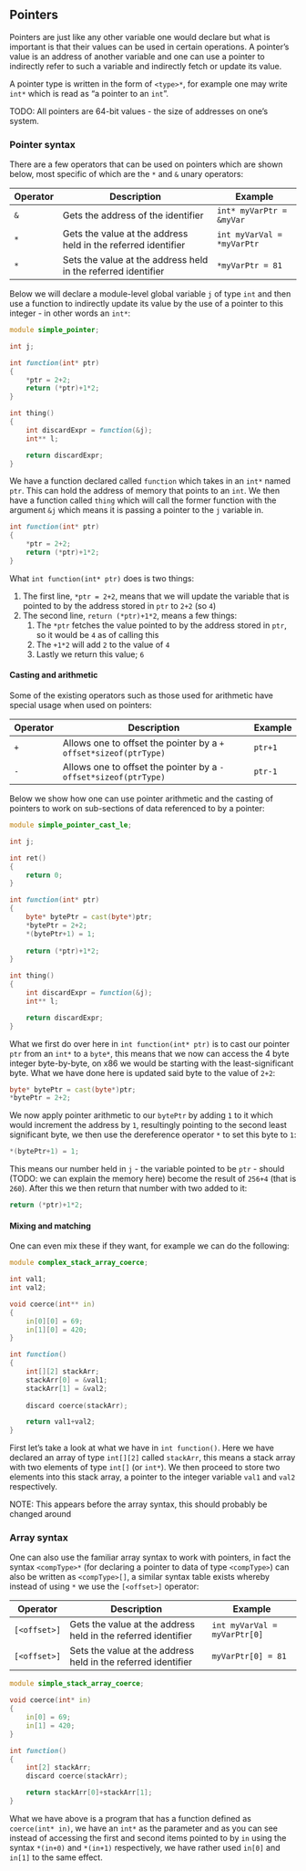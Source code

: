 ## Pointers

Pointers are just like any other variable one would declare but what is
important is that their values can be used in certain operations. A
pointer’s value is an address of another variable and one can use a
pointer to indirectly refer to such a variable and indirectly fetch or
update its value.

A pointer type is written in the form of `<type>*`, for example one may
write `int*` which is read as “a pointer to an `int`”.

TODO: All pointers are 64-bit values - the size of addresses on one’s
system.

### Pointer syntax

There are a few operators that can be used on pointers which are shown
below, most specific of which are the `*` and `&` unary operators:

| Operator | Description                                                   | Example                    |
|----------|---------------------------------------------------------------|----------------------------|
| `&`      | Gets the address of the identifier                            | `int* myVarPtr = &myVar`   |
| `*`      | Gets the value at the address held in the referred identifier | `int myVarVal = *myVarPtr` |
| `*`      | Sets the value at the address held in the referred identifier | `*myVarPtr = 81`           |

Below we will declare a module-level global variable `j` of type `int`
and then use a function to indirectly update its value by the use of a
pointer to this integer - in other words an `int*`:

``` d
module simple_pointer;

int j;

int function(int* ptr)
{
    *ptr = 2+2;
    return (*ptr)+1*2;
}

int thing()
{
    int discardExpr = function(&j);
    int** l;

    return discardExpr;
}
```

We have a function declared called `function` which takes in an `int*`
named `ptr`. This can hold the address of memory that points to an
`int`. We then have a function called `thing` which will call the former
function with the argument `&j` which means it is passing a pointer to
the `j` variable in.

``` d
int function(int* ptr)
{
    *ptr = 2+2;
    return (*ptr)+1*2;
}
```

What `int function(int* ptr)` does is two things:

1.  The first line, `*ptr = 2+2`, means that we will update the variable
    that is pointed to by the address stored in `ptr` to `2+2` (so `4`)
2.  The second line, `return (*ptr)+1*2`, means a few things:
    1.  The `*ptr` fetches the value pointed to by the address stored in
        `ptr`, so it would be `4` as of calling this
    2.  The `+1*2` will add `2` to the value of `4`
    3.  Lastly we return this value; `6`

#### Casting and arithmetic

Some of the existing operators such as those used for arithmetic have
special usage when used on pointers:

| Operator | Description                                                      | Example |
|----------|------------------------------------------------------------------|---------|
| `+`      | Allows one to offset the pointer by a `+ offset*sizeof(ptrType)` | `ptr+1` |
| `-`      | Allows one to offset the pointer by a `- offset*sizeof(ptrType)` | `ptr-1` |

Below we show how one can use pointer arithmetic and the casting of
pointers to work on sub-sections of data referenced to by a pointer:

``` d
module simple_pointer_cast_le;

int j;

int ret()
{
    return 0;
}

int function(int* ptr)
{
    byte* bytePtr = cast(byte*)ptr;
    *bytePtr = 2+2;
    *(bytePtr+1) = 1;
    
    return (*ptr)+1*2;
}

int thing()
{
    int discardExpr = function(&j);
    int** l;

    return discardExpr;
}
```

What we first do over here in `int function(int* ptr)` is to cast our
pointer `ptr` from an `int*` to a `byte*`, this means that we now can
access the 4 byte integer byte-by-byte, on x86 we would be starting with
the least-significant byte. What we have done here is updated said byte
to the value of `2+2`:

``` d
byte* bytePtr = cast(byte*)ptr;
*bytePtr = 2+2;
```

We now apply pointer arithmetic to our `bytePtr` by adding `1` to it
which would increment the address by `1`, resultingly pointing to the
second least significant byte, we then use the dereference operator `*`
to set this byte to `1`:

``` d
*(bytePtr+1) = 1;
```

This means our number held in `j` - the variable pointed to be `ptr` -
should (TODO: we can explain the memory here) become the result of
`256+4` (that is `260`). After this we then return that number with two
added to it:

``` d
return (*ptr)+1*2;
```

#### Mixing and matching

One can even mix these if they want, for example we can do the
following:

``` d
module complex_stack_array_coerce;

int val1;
int val2;

void coerce(int** in)
{
    in[0][0] = 69;
    in[1][0] = 420;
}

int function()
{
    int[][2] stackArr;
    stackArr[0] = &val1;
    stackArr[1] = &val2;
    
    discard coerce(stackArr);

    return val1+val2;
}
```

First let’s take a look at what we have in `int function()`. Here we
have declared an array of type `int[][2]` called `stackArr`, this means
a stack array with two elements of type `int[]` (or `int*`). We then
proceed to store two elements into this stack array, a pointer to the
integer variable `val1` and `val2` respectively.

NOTE: This appears before the array syntax, this should probably be
changed around

### Array syntax

One can also use the familiar array syntax to work with pointers, in
fact the syntax `<compType>*` (for declaring a pointer to data of type
`<compType>`) can also be written as `<compType>[]`, a similar syntax
table exists whereby instead of using `*` we use the `[<offset>]`
operator:

| Operator     | Description                                                   | Example                      |
|--------------|---------------------------------------------------------------|------------------------------|
| `[<offset>]` | Gets the value at the address held in the referred identifier | `int myVarVal = myVarPtr[0]` |
| `[<offset>]` | Sets the value at the address held in the referred identifier | `myVarPtr[0] = 81`           |

``` d
module simple_stack_array_coerce;

void coerce(int* in)
{
    in[0] = 69;
    in[1] = 420;
}

int function()
{
    int[2] stackArr;
    discard coerce(stackArr);

    return stackArr[0]+stackArr[1];
}
```

What we have above is a program that has a function defined as
`coerce(int* in)`, we have an `int*` as the parameter and as you can see
instead of accessing the first and second items pointed to by `in` using
the syntax `*(in+0)` and `*(in+1)` respectively, we have rather used
`in[0]` and `in[1]` to the same effect.
